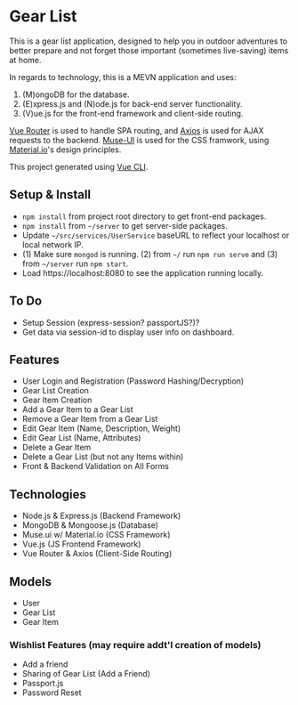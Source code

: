 # Gear List

This is a gear list application, designed to help you in outdoor adventures to better prepare and not forget those important (sometimes live-saving) items at home.

In regards to technology, this is a MEVN application and uses:

1. (M)ongoDB for the database.
2. (E)xpress.js and (N)ode.js for back-end server functionality.
3. (V)ue.js for the front-end framework and client-side routing.

[Vue Router](https://github.com/vuejs/vue-router) is used to handle SPA routing, and [Axios](https://github.com/axios/axios) is used for AJAX requests to the backend. [Muse-UI](https://muse-ui.org/#/en-US) is used for the CSS framwork, using [Material.io](https://material.io/)'s design principles.

This project generated using [Vue CLI](https://github.com/vuejs/vue-cli).

## Setup & Install

- `npm install` from project root directory to get front-end packages.
- `npm install` from `~/server` to get server-side packages.
- Update `~/src/services/UserService` baseURL to reflect your localhost or local network IP.
- (1) Make sure `mongod` is running. (2) from `~/` run `npm run serve` and (3) from `~/server` run `npm start`.
- Load https://localhost:8080 to see the application running locally.

## To Do

- Setup Session (express-session? passportJS?)?
- Get data via session-id to display user info on dashboard.

## Features

- User Login and Registration (Password Hashing/Decryption)
- Gear List Creation
- Gear Item Creation
- Add a Gear Item to a Gear List
- Remove a Gear Item from a Gear List
- Edit Gear Item (Name, Description, Weight)
- Edit Gear List (Name, Attributes)
- Delete a Gear Item
- Delete a Gear List (but not any Items within)
- Front & Backend Validation on All Forms

## Technologies

- Node.js & Express.js (Backend Framework)
- MongoDB & Mongoose.js (Database)
- Muse.ui w/ Material.io (CSS Framework)
- Vue.js (JS Frontend Framework)
- Vue Router & Axios (Client-Side Routing)

## Models

- User
- Gear List
- Gear Item

### Wishlist Features (may require addt'l creation of models)

- Add a friend
- Sharing of Gear List (Add a Friend)
- Passport.js
- Password Reset
